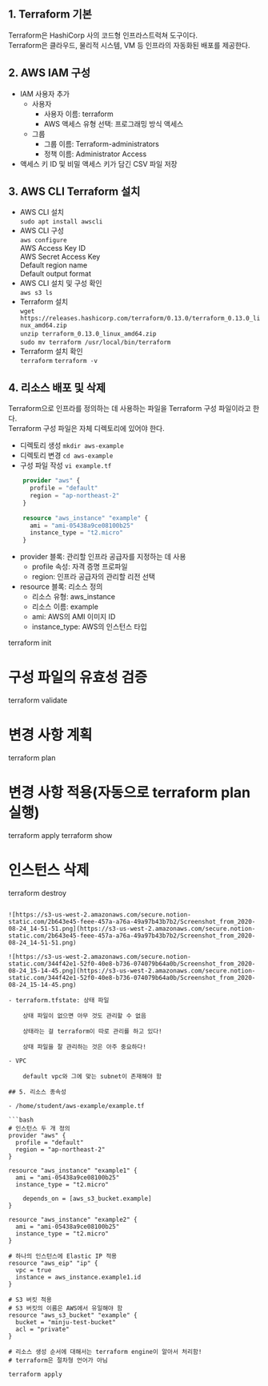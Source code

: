 ## 1. Terraform 기본
Terraform은 HashiCorp 사의 코드형 인프라스트럭쳐 도구이다.  
Terraform은 클라우드, 물리적 시스템, VM 등 인프라의 자동화된 배포를 제공한다.  

## 2. AWS IAM 구성
- IAM 사용자 추가
  - 사용자
    - 사용자 이름: terraform
    - AWS 액세스 유형 선택: 프로그래밍 방식 액세스
  - 그룹
     - 그룹 이름: Terraform-administrators
     - 정책 이름: Administrator Access
- 액세스 키 ID 및 비밀 액세스 키가 담긴 CSV 파일 저장

## 3. AWS CLI Terraform 설치
- AWS CLI 설치    
`sudo apt install awscli`
- AWS CLI 구성  
`aws configure`  
AWS Access Key ID  
AWS Secret Access Key  
Default region name  
Default output format  
- AWS CLI 설치 및 구성 확인  
`aws s3 ls`
- Terraform 설치  
`wget https://releases.hashicorp.com/terraform/0.13.0/terraform_0.13.0_linux_amd64.zip`  
`unzip terraform_0.13.0_linux_amd64.zip`  
`sudo mv terraform /usr/local/bin/terraform`  
- Terraform 설치 확인  
`terraform`
`terraform -v`

## 4. 리소스 배포 및 삭제
Terraform으로 인프라를 정의하는 데 사용하는 파일을 Terraform 구성 파일이라고 한다.   
Terraform 구성 파일은 자체 디렉토리에 있어야 한다.  

- 디렉토리 생성
`mkdir aws-example`
- 디렉토리 변경
`cd aws-example`
- 구성 파일 작성
`vi example.tf`

```tf
	provider "aws" {
	  profile = "default"
	  region = "ap-northeast-2"
	}
	
	resource "aws_instance" "example" {
	  ami = "ami-05438a9ce08100b25"
	  instance_type = "t2.micro"
	}
```
- provider 블록: 관리할 인프라 공급자를 지정하는 데 사용 
  - profile 속성: 자격 증명 프로파일
  - region: 인프라 공급자의 관리할 리전 선택
- resource 블록: 리소스 정의
  - 리소스 유형: aws_instance
  - 리소스 이름: example
  - ami: AWS의 AMI 이미지 ID
  - instance_type: AWS의 인스턴스 타입


terraform init
# 구성 파일의 유효성 검증
terraform validate
# 변경 사항 계획
terraform plan
# 변경 사항 적용(자동으로 terraform plan 실행)
terraform apply
terraform show
# 인스턴스 삭제 
terraform destroy
```

![https://s3-us-west-2.amazonaws.com/secure.notion-static.com/2b643e45-feee-457a-a76a-49a97b43b7b2/Screenshot_from_2020-08-24_14-51-51.png](https://s3-us-west-2.amazonaws.com/secure.notion-static.com/2b643e45-feee-457a-a76a-49a97b43b7b2/Screenshot_from_2020-08-24_14-51-51.png)

![https://s3-us-west-2.amazonaws.com/secure.notion-static.com/344f42e1-52f0-40e8-b736-074079b64a0b/Screenshot_from_2020-08-24_15-14-45.png](https://s3-us-west-2.amazonaws.com/secure.notion-static.com/344f42e1-52f0-40e8-b736-074079b64a0b/Screenshot_from_2020-08-24_15-14-45.png)

- terraform.tfstate: 상태 파일

    상태 파일이 없으면 아무 것도 관리할 수 없음

    상태라는 걸 terraform이 따로 관리를 하고 있다!

    상태 파일을 잘 관리하는 것은 아주 중요하다!

- VPC

    default vpc와 그에 맞는 subnet이 존재해야 함

## 5. 리소스 종속성

- /home/student/aws-example/example.tf

```bash
# 인스턴스 두 개 정의 
provider "aws" {
  profile = "default"
  region = "ap-northeast-2"
}

resource "aws_instance" "example1" {
  ami = "ami-05438a9ce08100b25"
  instance_type = "t2.micro"
  
	depends_on = [aws_s3_bucket.example]
}

resource "aws_instance" "example2" {
  ami = "ami-05438a9ce08100b25"
  instance_type = "t2.micro"
}

# 하나의 인스턴스에 Elastic IP 적용
resource "aws_eip" "ip" {
  vpc = true
  instance = aws_instance.example1.id
}

# S3 버킷 적용
# S3 버킷의 이름은 AWS에서 유일해야 함
resource "aws_s3_bucket" "example" {
  bucket = "minju-test-bucket"
  acl = "private"
}

# 리소스 생성 순서에 대해서는 terraform engine이 알아서 처리함!
# terraform은 절차형 언어가 아님
```

```bash
terraform apply
```
